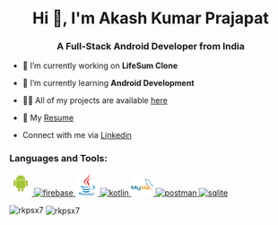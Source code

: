<h1 align="center">Hi 👋, I'm Akash Kumar Prajapat</h1>
<h3 align="center">A Full-Stack Android Developer from India</h3>

- 🔭 I’m currently working on **LifeSum Clone**

- 🌱 I’m currently learning **Android Development**

- 👨‍💻 All of my projects are available [here](https://github.com/rkpsx7?tab=repositories)
- 🧧 My [Resume ](https://docs.google.com/document/d/1mvAx9WGOlEepjF_dw9sjaEaHJBrWhsuDbGQ79TWMdkg/edit)
- Connect with me via [Linkedin](https://www.linkedin.com/in/rkpsx7/)


<h3 align="left">Languages and Tools:</h3>
<p align="left"> <a href="https://developer.android.com" target="_blank"> <img src="https://raw.githubusercontent.com/devicons/devicon/master/icons/android/android-original-wordmark.svg" alt="android" width="40" height="40"/> </a> <a href="https://firebase.google.com/" target="_blank"> <img src="https://www.vectorlogo.zone/logos/firebase/firebase-icon.svg" alt="firebase" width="40" height="40"/> </a> <a href="https://www.java.com" target="_blank"> <img src="https://raw.githubusercontent.com/devicons/devicon/master/icons/java/java-original.svg" alt="java" width="40" height="40"/> </a> <a href="https://kotlinlang.org" target="_blank"> <img src="https://www.vectorlogo.zone/logos/kotlinlang/kotlinlang-icon.svg" alt="kotlin" width="40" height="40"/> </a> <a href="https://www.mysql.com/" target="_blank"> <img src="https://raw.githubusercontent.com/devicons/devicon/master/icons/mysql/mysql-original-wordmark.svg" alt="mysql" width="40" height="40"/> </a> <a href="https://postman.com" target="_blank"> <img src="https://www.vectorlogo.zone/logos/getpostman/getpostman-icon.svg" alt="postman" width="40" height="40"/> </a> <a href="https://www.sqlite.org/" target="_blank"> <img src="https://www.vectorlogo.zone/logos/sqlite/sqlite-icon.svg" alt="sqlite" width="40" height="40"/> </a> </p>

<p><img align="left" src="https://github-readme-stats.vercel.app/api/top-langs?username=rkpsx7&show_icons=true&locale=en&layout=compact" alt="rkpsx7" /></p>

<p>&nbsp;<img align="center" src="https://github-readme-stats.vercel.app/api?username=rkpsx7&show_icons=true&locale=en" alt="rkpsx7" /></p>
